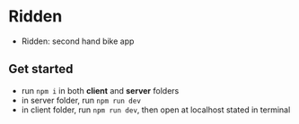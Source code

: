 # Ridden

- Ridden: second hand bike app

## Get started

- run `npm i` in both **client** and **server** folders
- in server folder, run `npm run dev`
- in client folder, run `npm run dev`, then open at localhost stated in terminal
